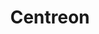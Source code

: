 ---
blog: https://centreon.com/en/blog
codehost: https://github.com/https://github.com/centreon
facebook: https://facebook.com/CentreonMonitoring
linkedin: https://linkedin.com/company/merethis
logohandle: centreon
sort: centreon
title: Centreon
twitter: https://x.com/Centreon
website: https://www.centreon.com/en/
---
